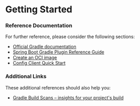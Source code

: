 # Getting Started

### Reference Documentation
For further reference, please consider the following sections:

* [Official Gradle documentation](https://docs.gradle.org)
* [Spring Boot Gradle Plugin Reference Guide](https://docs.spring.io/spring-boot/docs/2.5.12/gradle-plugin/reference/html/)
* [Create an OCI image](https://docs.spring.io/spring-boot/docs/2.5.12/gradle-plugin/reference/html/#build-image)
* [Config Client Quick Start](https://docs.spring.io/spring-cloud-config/docs/current/reference/html/#_client_side_usage)

### Additional Links
These additional references should also help you:

* [Gradle Build Scans – insights for your project's build](https://scans.gradle.com#gradle)

